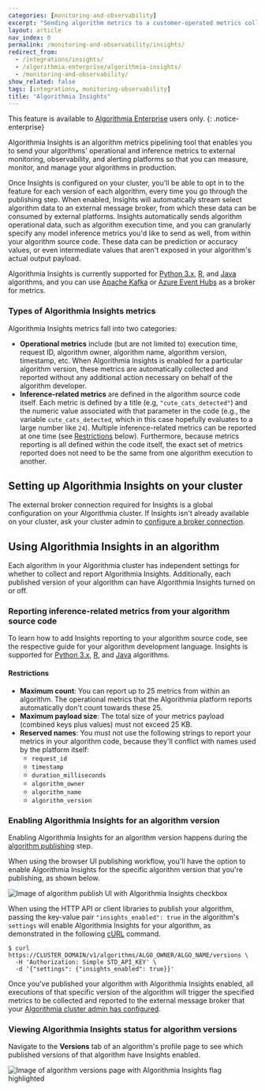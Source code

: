 ```yaml
---
categories: [monitoring-and-observability]
excerpt: "Sending algorithm metrics to a customer-operated metrics collection system"
layout: article
nav_index: 0
permalink: /monitoring-and-observability/insights/
redirect_from:
  - /integrations/insights/
  - /algorithmia-enterprise/algorithmia-insights/
  - /monitoring-and-observability/
show_related: false
tags: [integrations, monitoring-observability]
title: "Algorithmia Insights"
---
```


This feature is available to [Algorithmia Enterprise](/enterprise) users only.
{: .notice-enterprise}

Algorithmia Insights is an algorithm metrics pipelining tool that enables you to send your algorithms' operational and inference metrics to external monitoring, observability, and alerting platforms so that you can measure, monitor, and manage your algorithms in production.

Once Insights is configured on your cluster, you'll be able to opt in to the feature for each version of each algorithm, every time you go through the publishing step. When enabled, Insights will automatically stream select algorithm data to an external message broker, from which these data can be consumed by external platforms. Insights automatically sends algorithm operational data, such as algorithm execution time, and you can granularly specify any model inference metrics you'd like to send as well, from within your algorithm source code. These data can be prediction or accuracy values, or even intermediate values that aren't exposed in your algorithm's actual output payload.

Algorithmia Insights is currently supported for [Python 3.x](/developers/algorithm-development/languages/python#publishing-algorithmia-insights), [R](/developers/algorithm-development/languages/r#publishing-algorithmia-insights), and [Java](/developers/algorithm-development/languages/java#publishing-algorithmia-insights) algorithms, and you can use [Apache Kafka](https://kafka.apache.org/) or [Azure Event Hubs](https://azure.microsoft.com/services/event-hubs/) as a broker for metrics.

### Types of Algorithmia Insights metrics

Algorithmia Insights metrics fall into two categories:

- **Operational metrics** include (but are not limited to) execution time, request ID, algorithm owner, algorithm name, algorithm version, timestamp, etc. When Algorithmia Insights is enabled for a particular algorithm version, these metrics are automatically collected and reported without any additional action necessary on behalf of the algorithm developer.
- **Inference-related metrics** are defined in the algorithm source code itself. Each metric is defined by a title (e.g, `"cute_cats_detected"`) and the numeric value associated with that parameter in the code (e.g., the variable `cute_cats_detected`, which in this case hopefully evaluates to a large number like `24`). Multiple inference-related metrics can be reported at one time (see [Restrictions](#restrictions) below). Furthermore, because  metrics reporting is all defined within the code itself, the exact set of metrics reported does not need to be the same from one algorithm execution to another.

## Setting up Algorithmia Insights on your cluster

The external broker connection required for Insights is a global configuration on your Algorithmia cluster. If Insights isn't already available on your cluster, ask your cluster admin to [configure a broker connection](https://training.algorithmia.com/exploring-the-admin-panel/687275).

## Using Algorithmia Insights in an algorithm

Each algorithm in your Algorithmia cluster has independent settings for whether to collect and report Algorithmia Insights. Additionally, each published version of your algorithm can have Algorithmia Insights turned on or off.

### Reporting inference-related metrics from your algorithm source code

To learn how to add Insights reporting to your algorithm source code, see the respective guide for your algorithm development language. Insights is supported for [Python 3.x](/developers/algorithm-development/languages/python#publishing-algorithmia-insights), [R](/developers/algorithm-development/languages/r#publishing-algorithmia-insights), and [Java](/developers/algorithm-development/languages/java#publishing-algorithmia-insights) algorithms.

#### Restrictions

- **Maximum count**: You can report up to 25 metrics from within an algorithm. The operational metrics that the Algorithmia platform reports automatically don't count towards these 25.
- **Maximum payload size**: The total size of your metrics payload (combined keys plus values) must not exceed 25 KB.
- **Reserved names**: You must not use the following strings to report your metrics in your algorithm code, because they'll conflict with names used by the platform itself:
  - `request_id`
  - `timestamp`
  - `duration_milliseconds`
  - `algorithm_owner`
  - `algorithm_name`
  - `algorithm_version`

### Enabling Algorithmia Insights for an algorithm version

Enabling Algorithmia Insights for an algorithm version happens during the [algorithm publishing](/developers/algorithm-development/your-first-algo/#publishing-your-algorithm) step.

When using the browser UI publishing workflow, you'll have the option to enable Algorithmia Insights for the specific algorithm version that you're publishing, as shown below.

![Image of algorithm publish UI with Algorithmia Insights checkbox](/developers/images/algorithmia-enterprise/algorithmia-insights/web-ui-publish.png)

When using the HTTP API or client libraries to publish your algorithm, passing the key-value pair `"insights_enabled": true` in the algorithm's `settings` will enable Algorithmia Insights for your algorithm, as demonstrated in the following [cURL](/developers/clients/curl) command.

```shell
$ curl https://CLUSTER_DOMAIN/v1/algorithms/ALGO_OWNER/ALGO_NAME/versions \
  -H 'Authorization: Simple STD_API_KEY' \
  -d '{"settings": {"insights_enabled": true}}'
```

Once you've published your algorithm with Algorithmia Insights enabled, all executions of that specific version of the algorithm will trigger the specified metrics to be collected and reported to the external message broker that your [Algorithmia cluster admin has configured](#setting-up-algorithmia-insights-on-your-cluster).

### Viewing Algorithmia Insights status for algorithm versions

Navigate to the **Versions** tab of an algorithm's profile page to see which published versions of that algorithm have Insights enabled.

![Image of algorithm versions page with Algorithmia Insights flag highlighted](/developers/images/algorithmia-enterprise/algorithmia-insights/web-ui-versions.png)
